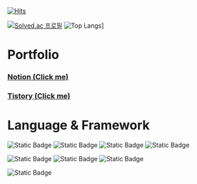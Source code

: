 [![Hits](https://hits.seeyoufarm.com/api/count/incr/badge.svg?url=https%3A%2F%2Fgithub.com%2Fcho960422%2Fhit-counter&count_bg=%2379C83D&title_bg=%23555555&icon=&icon_color=%23E7E7E7&title=hits&edge_flat=false)](https://hits.seeyoufarm.com)

[![Solved.ac 프로필](http://mazassumnida.wtf/api/v2/generate_badge?boj=cho960422)](https://solved.ac/cho960422)
![Top Langs](https://github-readme-stats.vercel.app/api/top-langs/?username=cho960422)]

# Portfolio
### [Notion (Click me)](https://verdant-wolf-6b3.notion.site/AOS-d0a7a2f913da4a3fa52e5ff4b0ce2c1a) 
### [Tistory (Click me)](https://cho960422.tistory.com/)

# Language & Framework
![Static Badge](https://img.shields.io/badge/Kotlin-7F52FF)
![Static Badge](https://img.shields.io/badge/Java-2AB1AC)
![Static Badge](https://img.shields.io/badge/Dart-0175C2)
![Static Badge](https://img.shields.io/badge/Javascript-F7DF1E)

![Static Badge](https://img.shields.io/badge/Android-3DDC84)
![Static Badge](https://img.shields.io/badge/Flutter-02569B)
![Static Badge](https://img.shields.io/badge/Spring-6DB33F)

![Static Badge](https://img.shields.io/badge/MySQL-4479A1)